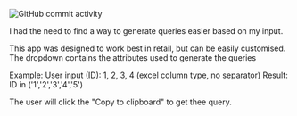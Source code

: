 ![GitHub commit activity](https://img.shields.io/github/commit-activity/:interval/Andreicucu93/https%3A%2F%2Fgithub.com%2FAndreicucu93%2FQuery-builder)



I had the need to find a way to generate queries easier based on my input.

This app was designed to work best in retail, but can be easily customised.
The dropdown contains the attributes used to generate the queries

Example:
User input (ID): 1, 2, 3, 4 (excel column type, no separator)
Result: ID in ('1','2','3','4','5')

The user will click the "Copy to clipboard" to get thee query.
